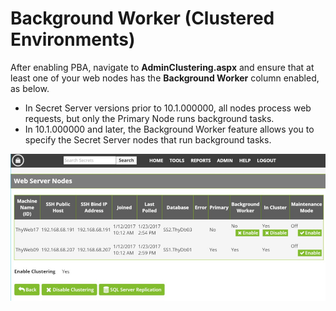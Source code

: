 [title]: # (Background Worker)
[tags]: # (secret server,cluster,environment)
[priority]: # (3060)

# Background Worker (Clustered Environments)

After enabling PBA, navigate to **AdminClustering.aspx** and ensure that at least one of your web nodes has the **Background Worker** column enabled, as below.

* In Secret Server versions prior to 10.1.000000, all nodes process web requests, but only the Primary Node runs background tasks.
* In 10.1.000000 and later, the Background Worker feature allows you to specify the Secret Server nodes that run background tasks.

![alt](images/web-server-nodes.jpg)
